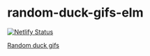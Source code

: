# random-duck-gifs-elm
[![Netlify Status](https://api.netlify.com/api/v1/badges/1a736621-7f91-4875-8b0f-1659bbba63c2/deploy-status)](https://app.netlify.com/sites/random-duck-gifs/deploys)

[Random duck gifs](https://random-duck-gifs.netlify.com/)
